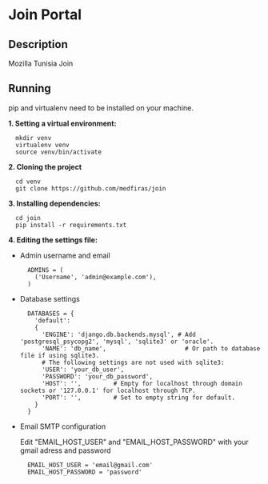 Join Portal
===========

## Description
Mozilla Tunisia Join

## Running
pip and virtualenv need to be installed on your machine.

**1. Setting a virtual environment:**
  ```
    mkdir venv
    virtualenv venv
    source venv/bin/activate
  ```
   
**2. Cloning the project**
  ```
    cd venv
    git clone https://github.com/medfiras/join
  ```
  
 **3. Installing dependencies:**
  ```
    cd join
    pip install -r requirements.txt
  ```
  
**4. Editing the settings file:**
  
  * Admin username and email
     
    ```
      ADMINS = (
        ('Username', 'admin@example.com'),
      )
    ```
  
  + Database settings
  
    ```
      DATABASES = {
        'default': 
        {
          'ENGINE': 'django.db.backends.mysql', # Add 'postgresql_psycopg2', 'mysql', 'sqlite3' or 'oracle'.
          'NAME': 'db_name',                      # Or path to database file if using sqlite3.
          # The following settings are not used with sqlite3:
          'USER': 'your_db_user',
          'PASSWORD': 'your_db_password',
          'HOST': '',         # Empty for localhost through domain sockets or '127.0.0.1' for localhost through TCP.
          'PORT': '',         # Set to empty string for default.
        }
      }
    ```
  
  + Email SMTP configuration
    
    Edit "EMAIL_HOST_USER" and "EMAIL_HOST_PASSWORD" with your gmail adress and password
    
    ```
      EMAIL_HOST_USER = 'email@gmail.com'
      EMAIL_HOST_PASSWORD = 'password'
    ```
